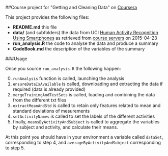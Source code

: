 ##Course project for "Getting and Cleaning Data" on [Coursera](https://class.coursera.org/getdata-013/)

This project provides the following files:

- **README.md** this file
- **data/** (and subfolders) the data from UCI [Human Activity Recognition Using Smartphones](http://archive.ics.uci.edu/ml/datasets/Human+Activity+Recognition+Using+Smartphones) as retrieved from [course servers](https://d396qusza40orc.cloudfront.net/getdata%2Fprojectfiles%2FUCI%20HAR%20Dataset.zip) on 2015-04-23
- **run_analysis.R** the code to analyse the data and produce a summary 
- **CodeBook.md** the description of the variables of the summary

###Usage

Once you source `run_analysis.R` the following happen:

0. `runAnalysis` function is called, launching the analysis
0. `ensureDataIsAvailable` is called, downloading and extracting the data if required (data is already provided)
0. `mergeTrainingAndTestSets` is called, loading and combining the data from the different txt files
0. `extractMeanAndStd` is called to retain only features related to mean and standard deviations of mesurements
0. `setActivityNames` is called to set the labels of the different activities
0. finally, `meansByActivityAndSubject` is called to aggregate the variables by subject and activity, and calculate their means.

At this point you should have in your environment a variable called `dataSet`, corresponding to step 4, and `averageByActivityAndSubject` corresponding to step 5.

